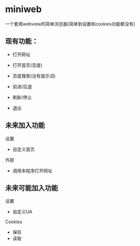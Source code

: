 # miniweb
一个套用webview的简单浏览器(简单到设置和cookies功能都没有)

## 现有功能：
- 打开网址

- 打开首页(百度)

- 百度搜索(没有提示词)

- 前进/后退

- 刷新/停止

- 退出

## 未来加入功能
设置
- 自定义首页

外部
- 调用本程序打开网址

## 未来可能加入功能
设置
- 自定义UA

Cookies
- 保存
- 读取
